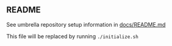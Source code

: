 ## README

See umbrella repository setup information in [docs/README.md](docs/README.md)

This file will be replaced by running `./initialize.sh`
